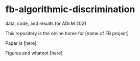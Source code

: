 # fb-algorithmic-discrimination
 data, code, and results for ADLM 2021
 
 This repository is the online home for [name of FB project] 

Paper is [here]

Figures and whatnot [here]
